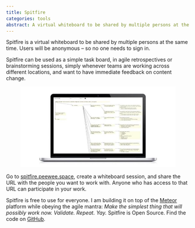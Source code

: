 ```yaml
---
title: Spitfire
categories: tools
abstract: A virtual whiteboard to be shared by multiple persons at the same time. Users will be anonymous – so no one needs to sign in.
---
```


Spitfire is a virtual whiteboard to be shared by multiple persons at the same time. Users will be anonymous – so no one needs to sign in.

Spitfire can be used as a simple task board, in agile retrospectives or brainstorming sessions, simply whenever teams are working across different locations, and want to have immediate feedback on content change.

<figure>
<img alt="Image of Spitfire tool" src="/i/spitfire/spitfire.jpg" />
</figure>

Go to [spitfire.peewee.space](http://spitfire.peewee.space), create a whiteboard session, and share the URL with the people you want to work with. Anyone who has access to that URL can participate in your work.

Spitfire is free to use for everyone. I am building it on top of the [Meteor](http://www.meteor.com) platform while obeying the agile mantra: _Make the simplest thing that will possibly work now. Validate. Repeat. Yay._ Spitfire is Open Source. Find the code on [GitHub](http://github.com/ulfschneider/spitfire).

